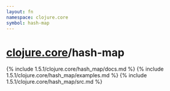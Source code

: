 ```yaml
---
layout: fn
namespace: clojure.core
symbol: hash-map
---
```


# [clojure.core](../)/hash-map

{% include 1.5.1/clojure.core/hash_map/docs.md %}
{% include 1.5.1/clojure.core/hash_map/examples.md %}
{% include 1.5.1/clojure.core/hash_map/src.md %}

